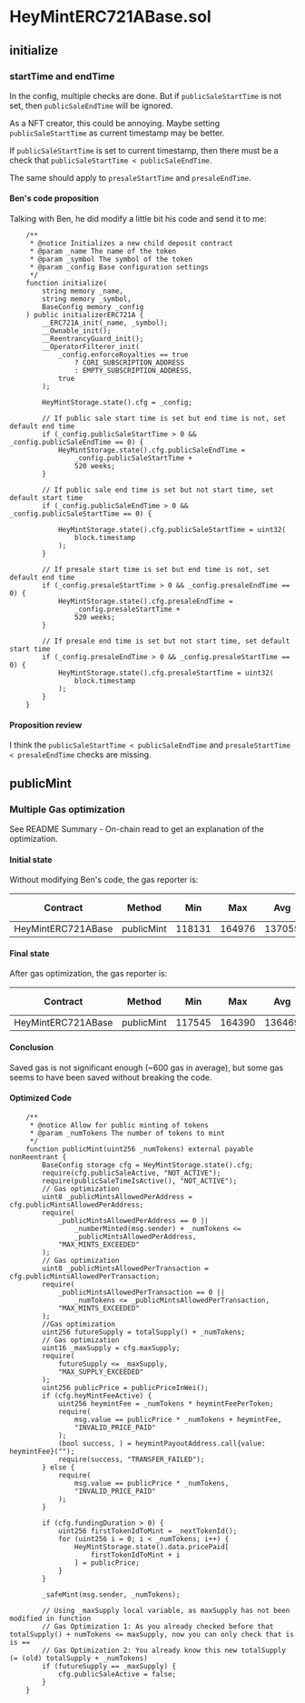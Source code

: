 # HeyMintERC721ABase.sol

## initialize

### startTime and endTime
In the config, multiple checks are done. But if `publicSaleStartTime` is not set, then `publicSaleEndTime` will be ignored.

As a NFT creator, this could be annoying. Maybe setting `publicSaleStartTime` as current timestamp may be better.

If  `publicSaleStartTime` is set to current timestamp, then there must be a check that `publicSaleStartTime < publicSaleEndTime`.

The same should apply to `presaleStartTime` and `presaleEndTime`.



#### Ben's code proposition
Talking with Ben, he did modify a little bit his code and send it to me:
```solidity
	/**
     * @notice Initializes a new child deposit contract
     * @param _name The name of the token
     * @param _symbol The symbol of the token
     * @param _config Base configuration settings
     */
    function initialize(
        string memory _name,
        string memory _symbol,
        BaseConfig memory _config
    ) public initializerERC721A {
        __ERC721A_init(_name, _symbol);
        __Ownable_init();
        __ReentrancyGuard_init();
        __OperatorFilterer_init(
            _config.enforceRoyalties == true
                ? CORI_SUBSCRIPTION_ADDRESS
                : EMPTY_SUBSCRIPTION_ADDRESS,
            true
        );

        HeyMintStorage.state().cfg = _config;

        // If public sale start time is set but end time is not, set default end time
        if (_config.publicSaleStartTime > 0 && _config.publicSaleEndTime == 0) {
            HeyMintStorage.state().cfg.publicSaleEndTime =
                _config.publicSaleStartTime +
                520 weeks;
        }

        // If public sale end time is set but not start time, set default start time
        if (_config.publicSaleEndTime > 0 && _config.publicSaleStartTime == 0) {

            HeyMintStorage.state().cfg.publicSaleStartTime = uint32(
                block.timestamp
            );
        }

        // If presale start time is set but end time is not, set default end time
        if (_config.presaleStartTime > 0 && _config.presaleEndTime == 0) {
            HeyMintStorage.state().cfg.presaleEndTime =
                _config.presaleStartTime +
                520 weeks;
        }

        // If presale end time is set but not start time, set default start time
        if (_config.presaleEndTime > 0 && _config.presaleStartTime == 0) {
            HeyMintStorage.state().cfg.presaleStartTime = uint32(
                block.timestamp
            );
        }
    }
```

#### Proposition review
I think the `publicSaleStartTime < publicSaleEndTime` and `presaleStartTime < presaleEndTime` checks are missing.

## publicMint

### Multiple Gas optimization
See README Summary - On-chain read to get an explanation of the optimization.

#### Initial state
Without modifying Ben's code, the gas reporter is:

|  Contract              |  Method              |  Min        |  Max        |  Avg          |  # calls      |
|------------------------|----------------------|-------------|-------------|---------------|---------------|
|  HeyMintERC721ABase    |  publicMint          |     118131  |     164976  |       137055  |           19  |


#### Final state
After gas optimization, the gas reporter is:

|  Contract        |  Method            |  Min        |  Max        |  Avg          |  # calls      |
|----------------|-------------------|-----------|-----------|-------------|------------|
|  HeyMintERC721ABase        |  publicMint                                |     117545  |     164390  |       136469  |           19  |


#### Conclusion
Saved gas is not significant enough (~600 gas in average), but some gas seems to have been saved without breaking the code.


#### Optimized Code


```solidity
	/**
     * @notice Allow for public minting of tokens
     * @param _numTokens The number of tokens to mint
     */
    function publicMint(uint256 _numTokens) external payable nonReentrant {
        BaseConfig storage cfg = HeyMintStorage.state().cfg;
        require(cfg.publicSaleActive, "NOT_ACTIVE");
        require(publicSaleTimeIsActive(), "NOT_ACTIVE");
        // Gas optimization
        uint8 _publicMintsAllowedPerAddress = cfg.publicMintsAllowedPerAddress;
        require(
            _publicMintsAllowedPerAddress == 0 ||
                _numberMinted(msg.sender) + _numTokens <=
                _publicMintsAllowedPerAddress,
            "MAX_MINTS_EXCEEDED"
        );
        // Gas optimization
        uint8 _publicMintsAllowedPerTransaction = cfg.publicMintsAllowedPerTransaction;
        require(
            _publicMintsAllowedPerTransaction == 0 ||
                _numTokens <= _publicMintsAllowedPerTransaction,
            "MAX_MINTS_EXCEEDED"
        );
        //Gas optimization
        uint256 futureSupply = totalSupply() + _numTokens;
        // Gas optimization
        uint16 _maxSupply = cfg.maxSupply;
        require(
            futureSupply <= _maxSupply,
            "MAX_SUPPLY_EXCEEDED"
        );
        uint256 publicPrice = publicPriceInWei();
        if (cfg.heyMintFeeActive) {
            uint256 heymintFee = _numTokens * heymintFeePerToken;
            require(
                msg.value == publicPrice * _numTokens + heymintFee,
                "INVALID_PRICE_PAID"
            );
            (bool success, ) = heymintPayoutAddress.call{value: heymintFee}("");
            require(success, "TRANSFER_FAILED");
        } else {
            require(
                msg.value == publicPrice * _numTokens,
                "INVALID_PRICE_PAID"
            );
        }
  
        if (cfg.fundingDuration > 0) {
            uint256 firstTokenIdToMint = _nextTokenId();
            for (uint256 i = 0; i < _numTokens; i++) {
                HeyMintStorage.state().data.pricePaid[
                    firstTokenIdToMint + i
                ] = publicPrice;
            }
        }
  
        _safeMint(msg.sender, _numTokens);
  
        // Using _maxSupply local variable, as maxSupply has not been modified in function
        // Gas Optimization 1: As you already checked before that totalSupply() + numTokens <= maxSupply, now you can only check that is is ==
        // Gas Optimization 2: You already know this new totalSupply (= (old) totalSupply + _numTokens)
        if (futureSupply == _maxSupply) {
            cfg.publicSaleActive = false;
        }
    }
```

